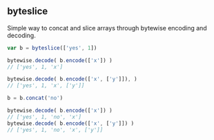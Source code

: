 ## byteslice

Simple way to concat and slice arrays through bytewise encoding and decoding.

```javascript
var b = byteslice(['yes', 1])

bytewise.decode( b.encode(['x']) )
// ['yes', 1, 'x']

bytewise.decode( b.encode(['x', ['y']]), )
// ['yes', 1, 'x', ['y']]

b = b.concat('no')

bytewise.decode( b.encode(['x']) )
// ['yes', 1, 'no', 'x']
bytewise.decode( b.encode(['x', ['y']]) )
// ['yes', 1, 'no', 'x', ['y']]
```